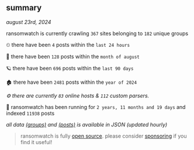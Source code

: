 
## summary
_august 23rd, 2024_

ransomwatch is currently crawling `367` sites belonging to `182` unique groups

⏲ there have been `4` posts within the `last 24 hours`

🦈 there have been `128` posts within the `month of august`

🪐 there have been `696` posts within the `last 90 days`

🏚 there have been `2481` posts within the `year of 2024`

_⚙️ there are currently `83` online hosts & `112` custom parsers._

🦕 ransomwatch has been running for `2 years, 11 months and 19 days` and indexed `11938` posts

_all data  [(groups)](http://ransomwhat.telemetry.ltd/groups) and [(posts)](http://ransomwhat.telemetry.ltd/posts) is available in JSON (updated hourly)_

> ransomwatch is fully [open source](https://github.com/joshhighet/ransomwatch#ransomwatch--). please consider [sponsoring](https://github.com/sponsors/joshhighet) if you find it useful!

